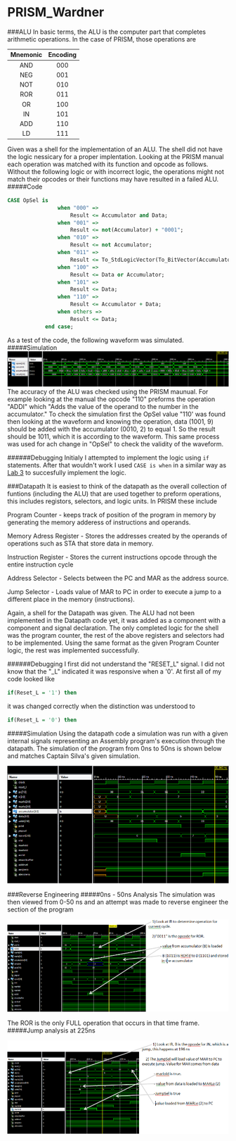 PRISM_Wardner
=============
###ALU
In basic terms, the ALU is the computer part that completes arithmetic operations. In the case of PRISM, those operations are

|  Mnemonic|Encoding|
|:--:|:--: |
| AND |  000|  
| NEG  |  001|  
| NOT  |  010| 
| ROR  |  011|
| OR  |  100| 
| IN  |  101|
| ADD  |  110|
| LD  |  111|

Given was a shell for the implementation of an ALU. The shell did not have the logic nessicary for a proper implentation. Looking at the PRISM manual each operation was matched with its function and opcode as follows. Without the following logic or with incorrect logic, the operations might not match their opcodes or their functions may have resulted in a failed ALU.
#####Code
```VHDL
CASE OpSel is
				when "000" =>
					Result <= Accumulator and Data;
				when "001" =>
					Result <= not(Accumulator) + "0001";
				when "010" => 
					Result <= not Accumulator;
				when "011" => 
					Result <= To_StdLogicVector(To_BitVector(Accumulator) ror 1);
				when "100" =>
					Result <= Data or Accumulator;
				when "101" =>
					Result <= Data;
				when "110" =>
					Result <= Accumulator + Data;
				when others =>
					Result <= Data;
			end case;
```
As a test of the code, the following waveform was simulated.
#####Simulation
![alt tag](https://raw.githubusercontent.com/EricWardner/PRISM_Wardner/master/ALU_Simulation.PNG)
The accuracy of the ALU was checked using the PRISM maunual. For example looking at the manual the opcode "110" preforms the operation "ADDI" which "Adds the value of the operand to the number in the accumulator." To check the simulation first the OpSel value "110' was found then looking at the waveform and knowing the operation, data (1001, 9) should be added with the accumulator (0010, 2) to equal 1. So the result should be 1011, which it is according to the waveform. This same process was used for ach change in "OpSel" to check the validity of the waveform.

######Debugging
Initialy I attempted to implement the logic using ``` if ``` statements. After that wouldn't work I used ``` CASE is when ``` in a similar way as [Lab 3](https://github.com/EricWardner/ECE281_Lab3) to succesfully implement the logic.

###Datapath
It is easiest to think of the datapath as the overall collection of funtions (including the ALU) that are used together to preform operations, this includes registors, selectors, and logic units. In PRISM these include 

Program Counter  - keeps track of position of the program in memory by generating the memory adderess of instructions and operands.

Memory Adress Register - Stores the addresses created by the operands of operations such as STA that store data in memory.

Instruction Register - Stores the current instructions opcode through the entire instruction cycle

Address Selector - Selects between the PC and MAR as the address source. 

Jump Selector - Loads value of MAR to PC in order to execute a jump to a different place in the memory (instructions).

Again, a shell for the Datapath was given. The ALU had not been implemented in the Datapath code yet, it was added as a component with a component and signal declaration. The only completed logic for the shell was the program counter, the rest of the above registers and selectors had to be implemented. Using the same format as the given Program Counter logic, the rest was implemented successfully. 

######Debugging
I first did not understand the "RESET_L" signal. I did not know that the "_L" indicated it was responsive when a '0'. At first all of my code looked like 
```VHDL
if(Reset_L = '1') then
```
it was changed correctly when the distinction was understood to
```VHDL
if(Reset_L = '0') then
```
#####Simulation
Using the datapath code a simulation was run with a given internal signals representing an Assembly program's execution through the datapath. The simulation of the program from 0ns to 50ns is shown below and matches Captain Silva's given simulation.

![alt tag](https://raw.githubusercontent.com/EricWardner/PRISM_Wardner/master/DataPath_Simulation.PNG)

###Reverse Engineering
#####0ns - 50ns Analysis
The simulation was then viewed from 0-50 ns and an attempt was made to reverse engineer the section of the program

![alt tag](https://raw.githubusercontent.com/EricWardner/PRISM_Wardner/master/50-100%20analysis.PNG)

The ROR is the only FULL operation that occurs in that time frame.
#####Jump analysis at 225ns

![alt tag](https://raw.githubusercontent.com/EricWardner/PRISM_Wardner/master/JumpSel_waveform.PNG)

